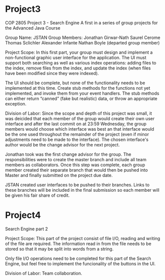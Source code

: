 # Project3
COP 2805 Project 3 - Search Engine
A first in a series of group projects for the Advanced Java Course

Group Name: JSTAN
Group Members:
  Jonathan Girwar-Nath
  Saurel Cerome
  Thomas Sclichler
  Alexander Infante
  Nathan Boyle (departed group member)

Project Scope: 
 In this first part, your group must design and implement a non-functional graphic user interface for the application.  The UI must support both searching as well as various index operations: adding files to the index, remove files from the index, and update the index (when files have been modified since they were indexed).

The UI should be complete, but none of the functionality needs to be implemented at this time.  Create stub methods for the functions not yet implemented, and invoke them from your event handlers.  The stub methods can either return “canned” (fake but realistic) data, or throw an appropriate exception. 

Division of Labor:
Since the scope and depth of this project was small, it was deicided that each member of the group would create their own user interface and after the last commit on at 23:59 Wednesday, the group members would choose which interface was best an that interface would be the one used throughout the remainder of the project (even if minor adjustments need to be made to the interface).  The chosen interface's author  would be the change advisor for the next project.

Jonathan took was the first change advisor for the group. The responsibilities were to create the master branch and include all team members as collaborators. Once this step was complete, each group member created their separate branch that would then be pushed into Master and finally submitted on the project due date.

JSTAN created user interfaces to be pushed to their branches. Links to these branches will be included in the final submission so each member will be given his fair share of credit. 

# Project4
Search Engine part 2

Project Scope:
	This part of the project consist of file I/O, reading and writing of the file are required. The information read in from the file needs to be stored so that it may be split into words from a string.
	
Only file I/O operations need to be completed for this part of the Search Engine, but feel free to implement the funcionality of the buttons in the UI.
	
Division of Labor:
	Team collaboration.
	
